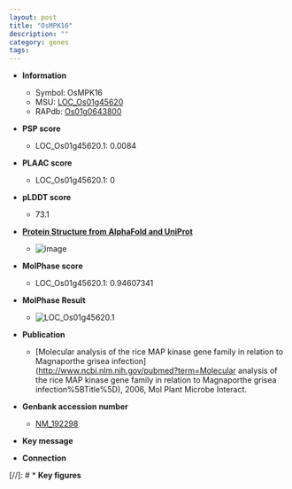 ```yaml
---
layout: post
title: "OsMPK16"
description: ""
category: genes
tags: 
---
```


* **Information**  
    + Symbol: OsMPK16  
    + MSU: [LOC_Os01g45620](http://rice.plantbiology.msu.edu/cgi-bin/ORF_infopage.cgi?orf=LOC_Os01g45620)  
    + RAPdb: [Os01g0643800](http://rapdb.dna.affrc.go.jp/viewer/gbrowse_details/irgsp1?name=Os01g0643800)  

* **PSP score**  
    + LOC_Os01g45620.1: 0.0084 

* **PLAAC score**  
    + LOC_Os01g45620.1: 0 

* **pLDDT score**
    + 73.1

* **[Protein Structure from AlphaFold and UniProt](https://www.uniprot.org/uniprotkb/Q5VP69/entry#structure)**
    + ![image](https://ricepsp.github.io/images/Q5/AF-Q5VP69-F1.png)

* **MolPhase score**
    + LOC_Os01g45620.1: 0.94607341

* **MolPhase Result**
    + ![LOC_Os01g45620.1](https://304243504.github.io/Pictures/LOC_Os01g/LOC_Os01g45620.1.png)

* **Publication**  
    + [Molecular analysis of the rice MAP kinase gene family in relation to Magnaporthe grisea infection](http://www.ncbi.nlm.nih.gov/pubmed?term=Molecular analysis of the rice MAP kinase gene family in relation to Magnaporthe grisea infection%5BTitle%5D), 2006, Mol Plant Microbe Interact.

* **Genbank accession number**  
    + [NM_192298](http://www.ncbi.nlm.nih.gov/nuccore/NM_192298)

* **Key message**  

* **Connection**  

[//]: # * **Key figures**  


